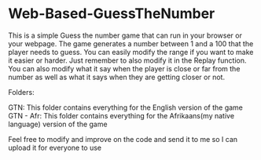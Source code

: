 # Web-Based-GuessTheNumber

This is a simple Guess the number game that can run in your browser or your webpage.
The game generates a number between 1 and a 100 that the player needs to guess.
You can easily modify the range if you want to make it easier or harder. Just remember to also modify it in the Replay function.
You can also modify what it say when the player is close or far from the number as well as what it says when they are getting closer or not.

Folders: 

GTN: This folder contains everything for the English version of the game
GTN - Afr: This folder contains everything for the Afrikaans(my native language) version of the game

Feel free to modify and improve on the code and send it to me so I can upload it for everyone to use
